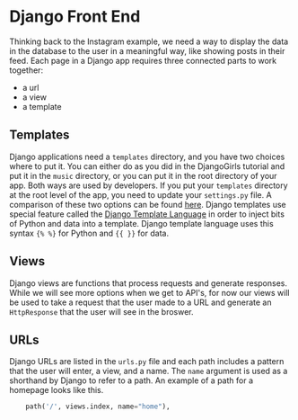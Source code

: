# Django Front End 

Thinking back to the Instagram example, we need a way to display the data in the database to the user in a meaningful way, 
like showing posts in their feed. Each page in a Django app requires three connected parts to work together:
  - a url
  - a view
  - a template

## Templates

Django applications need a `templates` directory, and you have two choices where to put it. You can either do as you did in the 
DjangoGirls tutorial and put it in the `music` directory, or you can put it in the root directory of your app. Both ways are used
by developers. If you put your `templates` directory at the root level of the app, you need to update your `settings.py` file. 
A comparison of these two options can be found [here](https://learndjango.com/tutorials/template-structure). Django templates use
 special feature called the [Django Template Language](https://docs.djangoproject.com/en/4.1/ref/templates/language/) in order to inject
 bits of Python and data into a template. Django template language uses this syntax `{% %}` for Python and `{{ }}` for data.  
 
## Views

Django views are functions that process requests and generate responses. While we will see more options when we get to API's, for now
our views will be used to take a request that the user made to a URL and generate an `HttpResponse` that the user will see in the broswer.

## URLs

Django URLs are listed in the `urls.py` file and each path includes a pattern that the user will enter, a view, and a name. The `name` argument
is used as a shorthand by Django to refer to a path. An example of a path for a homepage looks like this.

```py
    path('/', views.index, name="home"),
```
